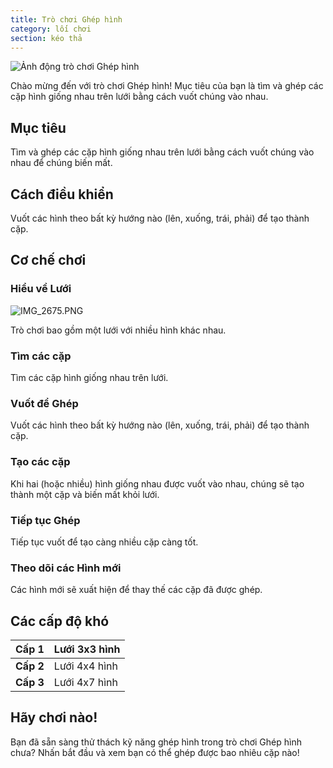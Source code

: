 ```yaml
---
title: Trò chơi Ghép hình
category: lối chơi
section: kéo thả
---
```

![Ảnh động trò chơi Ghép hình](https://help.studycat.com/hc/article_attachments/34965697809049)

Chào mừng đến với trò chơi Ghép hình! Mục tiêu của bạn là tìm và ghép các cặp hình giống nhau trên lưới bằng cách vuốt chúng vào nhau.

## Mục tiêu

Tìm và ghép các cặp hình giống nhau trên lưới bằng cách vuốt chúng vào nhau để chúng biến mất.

## Cách điều khiển

Vuốt các hình theo bất kỳ hướng nào (lên, xuống, trái, phải) để tạo thành cặp.

## Cơ chế chơi

### Hiểu về Lưới

![IMG_2675.PNG](https://help.studycat.com/hc/article_attachments/34786044757657)

Trò chơi bao gồm một lưới với nhiều hình khác nhau.

### Tìm các cặp

Tìm các cặp hình giống nhau trên lưới.

### Vuốt để Ghép

Vuốt các hình theo bất kỳ hướng nào (lên, xuống, trái, phải) để tạo thành cặp.

### Tạo các cặp

Khi hai (hoặc nhiều) hình giống nhau được vuốt vào nhau, chúng sẽ tạo thành một cặp và biến mất khỏi lưới.

### Tiếp tục Ghép

Tiếp tục vuốt để tạo càng nhiều cặp càng tốt.

### Theo dõi các Hình mới

Các hình mới sẽ xuất hiện để thay thế các cặp đã được ghép.

## Các cấp độ khó

| **Cấp 1** | Lưới 3x3 hình |
| --- | --- |
| **Cấp 2** | Lưới 4x4 hình |
| **Cấp 3** | Lưới 4x7 hình |

## Hãy chơi nào!

Bạn đã sẵn sàng thử thách kỹ năng ghép hình trong trò chơi Ghép hình chưa? Nhấn bắt đầu và xem bạn có thể ghép được bao nhiêu cặp nào!